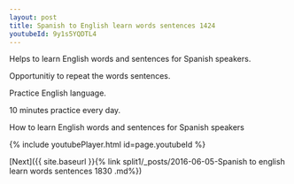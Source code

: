 ```yaml
---
layout: post
title: Spanish to English learn words sentences 1424 
youtubeId: 9y1s5YQDTL4
---
```

 
 
Helps to learn English words and sentences for Spanish speakers.

Opportunitiy to repeat the words sentences. 

Practice English language. 
 
10 minutes practice every day. 
 
How to learn English words and sentences for Spanish speakers 
 
{% include youtubePlayer.html id=page.youtubeId %}
 
 
[Next]({{ site.baseurl }}{% link  split1/_posts/2016-06-05-Spanish to english learn words sentences 1830 .md%})
 
